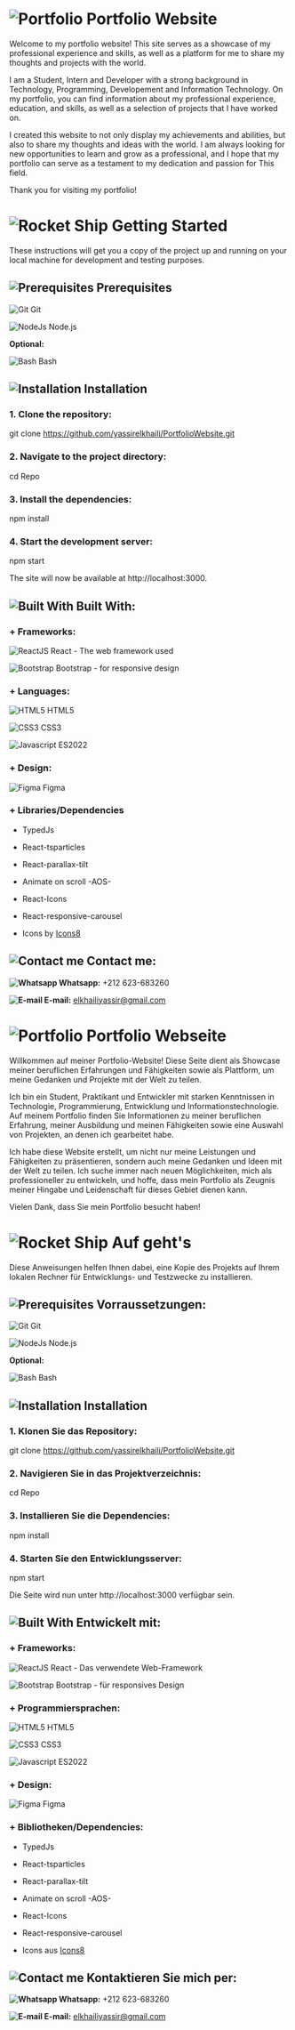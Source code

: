 # ![Portfolio](https://img.icons8.com/ios-filled/50/21a366/resume-website.png) Portfolio Website

Welcome to my portfolio website! This site serves as a showcase of my professional experience and skills, as well as a platform for me to share my thoughts and projects with the world.

I am a Student, Intern and Developer with a strong background in Technology, Programming, Developement and Information Technology. On my portfolio, you can find information about my professional experience, education, and skills, as well as a selection of projects that I have worked on.

I created this website to not only display my achievements and abilities, but also to share my thoughts and ideas with the world. I am always looking for new opportunities to learn and grow as a professional, and I hope that my portfolio can serve as a testament to my dedication and passion for This field.

Thank you for visiting my portfolio!

# ![Rocket Ship](https://img.icons8.com/ios-filled/30/21a366/rocket.png) Getting Started

These instructions will get you a copy of the project up and running on your local machine for development and testing purposes.

## ![Prerequisites](https://img.icons8.com/glyph-neue/30/21a366/requirements.png) Prerequisites

![Git](https://img.icons8.com/color/30/null/git.png) Git

![NodeJs](https://img.icons8.com/fluency/30/null/node-js.png) Node.js

**Optional:**

![Bash](https://img.icons8.com/color/30/null/command-line.png) Bash

## ![Installation](https://img.icons8.com/external-sbts2018-solid-sbts2018/30/21a366/external-install-basic-ui-elements-2.3-sbts2018-solid-sbts2018.png) Installation

### 1. Clone the repository:

git clone https://github.com/yassirelkhaili/PortfolioWebsite.git

### 2. Navigate to the project directory:

cd Repo

### 3. Install the dependencies:

npm install

### 4. Start the development server:

npm start

The site will now be available at http://localhost:3000.

## ![Built With](https://img.icons8.com/external-basicons-solid-edtgraphics/30/21a366/external-Source-code-files-basicons-solid-edtgraphics-3.png) Built With:

### + Frameworks:

![ReactJS](https://img.icons8.com/color/30/null/react-native.png) React - The web framework used

![Bootstrap](https://img.icons8.com/color/30/null/bootstrap.png) Bootstrap - for responsive design 

### + Languages:

![HTML5](https://img.icons8.com/color/30/null/html-5--v1.png) HTML5

![CSS3](https://img.icons8.com/color/30/null/css3.png) CSS3

![Javascript](https://img.icons8.com/color/30/null/javascript--v1.png) ES2022

### + Design:

![Figma](https://img.icons8.com/fluency/30/null/figma.png) Figma

### + Libraries/Dependencies

* TypedJs

* React-tsparticles

* React-parallax-tilt

* Animate on scroll -AOS-

* React-Icons

* React-responsive-carousel

* Icons by <a href="https://icons8.com">Icons8</a>

## ![Contact me](https://img.icons8.com/ios-filled/30/21a366/contact-card.png) Contact me: 

**![Whatsapp](https://img.icons8.com/color/30/null/whatsapp--v1.png) Whatsapp:** +212 623-683260

**![E-mail](https://img.icons8.com/fluency/30/null/gmail.png) E-mail:** elkhailiyassir@gmail.com

#
#

# ![Portfolio](https://img.icons8.com/ios-filled/50/21a366/resume-website.png) Portfolio Webseite

Willkommen auf meiner Portfolio-Website! Diese Seite dient als Showcase meiner beruflichen Erfahrungen und Fähigkeiten sowie als Plattform, um meine Gedanken und Projekte mit der Welt zu teilen.

Ich bin ein Student, Praktikant und Entwickler mit starken Kenntnissen in Technologie, Programmierung, Entwicklung und Informationstechnologie. Auf meinem Portfolio finden Sie Informationen zu meiner beruflichen Erfahrung, meiner Ausbildung und meinen Fähigkeiten sowie eine Auswahl von Projekten, an denen ich gearbeitet habe.

Ich habe diese Website erstellt, um nicht nur meine Leistungen und Fähigkeiten zu präsentieren, sondern auch meine Gedanken und Ideen mit der Welt zu teilen. Ich suche immer nach neuen Möglichkeiten, mich als professioneller zu entwickeln, und hoffe, dass mein Portfolio als Zeugnis meiner Hingabe und Leidenschaft für dieses Gebiet dienen kann.

Vielen Dank, dass Sie mein Portfolio besucht haben!

# ![Rocket Ship](https://img.icons8.com/ios-filled/30/21a366/rocket.png) Auf geht's

Diese Anweisungen helfen Ihnen dabei, eine Kopie des Projekts auf Ihrem lokalen Rechner für Entwicklungs- und Testzwecke zu installieren.

## ![Prerequisites](https://img.icons8.com/glyph-neue/30/21a366/requirements.png) Vorraussetzungen: 

![Git](https://img.icons8.com/color/30/null/git.png) Git

![NodeJs](https://img.icons8.com/fluency/30/null/node-js.png) Node.js

**Optional:**

![Bash](https://img.icons8.com/color/30/null/command-line.png) Bash

## ![Installation](https://img.icons8.com/external-sbts2018-solid-sbts2018/30/21a366/external-install-basic-ui-elements-2.3-sbts2018-solid-sbts2018.png) Installation

### 1. Klonen Sie das Repository:

git clone https://github.com/yassirelkhaili/PortfolioWebsite.git

### 2. Navigieren Sie in das Projektverzeichnis:

cd Repo

### 3. Installieren Sie die Dependencies:

npm install

### 4. Starten Sie den Entwicklungsserver: 

npm start

Die Seite wird nun unter http://localhost:3000 verfügbar sein.

## ![Built With](https://img.icons8.com/external-basicons-solid-edtgraphics/30/21a366/external-Source-code-files-basicons-solid-edtgraphics-3.png) Entwickelt mit:

### + Frameworks:

![ReactJS](https://img.icons8.com/color/30/null/react-native.png)  React - Das verwendete Web-Framework

![Bootstrap](https://img.icons8.com/color/30/null/bootstrap.png) Bootstrap - für responsives Design 

### + Programmiersprachen:

![HTML5](https://img.icons8.com/color/30/null/html-5--v1.png) HTML5

![CSS3](https://img.icons8.com/color/30/null/css3.png) CSS3

![Javascript](https://img.icons8.com/color/30/null/javascript--v1.png) ES2022

### + Design:

![Figma](https://img.icons8.com/fluency/30/null/figma.png) Figma

### + Bibliotheken/Dependencies: 

* TypedJs

* React-tsparticles

* React-parallax-tilt

* Animate on scroll -AOS-

* React-Icons

* React-responsive-carousel

* Icons aus <a href="https://icons8.com">Icons8</a>

## ![Contact me](https://img.icons8.com/ios-filled/30/21a366/contact-card.png) Kontaktieren Sie mich per: 

**![Whatsapp](https://img.icons8.com/color/30/null/whatsapp--v1.png) Whatsapp:** +212 623-683260

**![E-mail](https://img.icons8.com/fluency/30/null/gmail.png) E-mail:** elkhailiyassir@gmail.com
